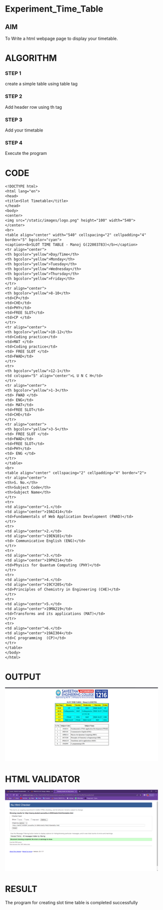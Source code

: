 # Experiment_Time_Table

## AIM
To Write a html webpage page to display your timetable.

# ALGORITHM
### STEP 1
create a simple table using table tag

### STEP 2
Add header row using th tag

### STEP 3
Add your timetable

### STEP 4
Execute the program

# CODE
```
<!DOCTYPE html>
<html lang="en">
<head>
<title>Slot Timetable</title>
</head>
<body>
<center>
<img src="/static/images/logo.png" height="100" width="540">
</center>
<br>
<table align="center" width="540" cellspacing="2" cellpadding="4" border="5" bgcolor="cyan">
<caption><b>SLOT TIME TABLE - Manoj G(22003783)</b></caption>
<tr align="center">
<th bgcolor="yellow">Day/Time</th>
<th bgcolor="yellow">Monday</th>
<th bgcolor="yellow">Tuesday</th>
<th bgcolor="yellow">Wednesday</th>
<th bgcolor="yellow">Thursday</th>
<th bgcolor="yellow">Friday</th>
</tr>
<tr align="center">
<th bgcolor="yellow">8-10</th>
<td>CP</td>
<td>CHE</td>
<td>PHY</td>
<td>FREE SLOT</td>
<td>CP </td>
</tr>
<tr align="center">
<th bgcolor="yellow">10-12</th>
<td>Coding practice</td>
<td>MAT </td>
<td>Coding practice</td>
<td> FREE SLOT </td>
<td>FWAD</td>
</tr>
<tr>
<th bgcolor="yellow">12-1</th>
<td colspan="5" align="center">L U N C H</td>
</tr>
<tr align="center">
<th bgcolor="yellow">1-3</th>
<td> FWAD </td>
<td> ENG</td>
<td> MAT</td>
<td>FREE SLOT</td>
<td>CHE</td>
</tr>
<tr align="center">
<th bgcolor="yellow">3-5</th>
<td> FREE SLOT </td>
<td>FWAD</td>
<td>FREE SLOT</td>
<td>PHY</td>
<td> ENG </td>
</tr>
</table>
<br>
<table align="center" cellspacing="2" cellpadding="4" border="2">
<tr align="center">
<th>S. No.</th>
<th>Subject Code</th>
<th>Subject Name</th>
</tr>
<tr>
<td align="center">1.</td>
<td align="center">19AI414</td>
<td>Fundamentals of Web Application Development (FWAD)</td>
</tr>
<tr>
<td align="center">2.</td>
<td align="center">19EN101</td>
<td> Communicative English (ENG)</td>
</tr>
<tr>
<td align="center">3.</td>
<td align="center">19PH214</td>
<td>Physics for Quantum Computing (PHY)</td>
</tr>
<tr>
<td align="center">4.</td>
<td align="center">19CY205</td>
<td>Principles of Chemistry in Engineering (CHE)</td>
</tr>
<tr>
<td align="center">5.</td>
<td align="center">19MA219</td>
<td>Transforms and its applications (MAT)</td>
</tr>
<tr>
<td align="center">6.</td>
<td align="center">19AI304</td>
<td>C programming  (CP)</td>
</tr>
</table>
</body>
</html>
```

# OUTPUT
![OUTPUT](./out.png)

# HTML VALIDATOR
![HTML VALIDATOR](./valid.png)

# RESULT 
The program for creating slot time table is completed successfully